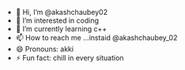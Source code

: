 - 👋 Hi, I’m @akashchaubey02
- 👀 I’m interested in coding
- 🌱 I’m currently learning c++
- 📫 How to reach me ...instaid @akashchaubey_02
- 😄 Pronouns: akki
- ⚡ Fun fact: chill in every situation

<!---
akashchaubey02/akashchaubey02 is a ✨ special ✨ repository because its `README.md` (this file) appears on your GitHub profile.
You can click the Preview link to take a look at your changes.
--->
